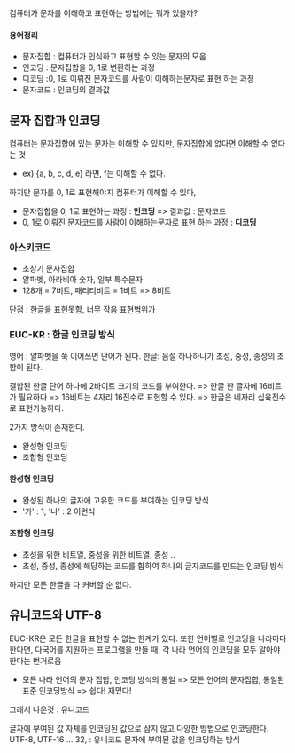 컴퓨터가 문자를 이해하고 표현하는 방법에는 뭐가 있을까?

#### 용어정리
- 문자집합 : 컴퓨터가 인식하고 표현할 수 있는 문자의 모음
- 인코딩 : 문자집합을 0, 1로 변환하는 과정
- 디코딩 :0, 1로 이뤄진 문자코드를 사람이 이해하는문자로 표현 하는 과정
- 문자코드 : 인코딩의 결과값
## 문자 집합과 인코딩

컴퓨터는 문자집합에 있는 문자는 이해할 수 있지만, 문자집합에 없다면 이해할 수 없다는 것
- ex) {a, b, c, d, e} 라면, f는 이해할 수 없다.

하지만 문자를 0, 1로 표현해야지 컴퓨터가 이해할 수 있다,
- 문자집합을 0, 1로 표현하는 과정 : **인코딩** => 결과값 : 문자코드
- 0, 1로 이뤄진 문자코드를 사람이 이해하는문자로 표현 하는 과정 : **디코딩**


### 아스키코드
- 초창기 문자집합
- 알파벳, 아라비아 숫자, 일부 특수문자
- 128개 = 7비트, 패리티비트 = 1비트  => 8비트

단점 : 한글을 표현못함, 너무 작음 표현범위가

### EUC-KR : 한글 인코딩 방식
영어 : 알파벳을 쭉 이어쓰면 단어가 된다.
한글: 음절 하나하나가 초성, 중성, 종성의 조합이 된다.

결합된 한글 단어 하나에 2바이트 크기의 코드를 부여한다.
=> 한글 한 글자에 16비트가 필요하다
=> 16비트는 4자리 16진수로 표현할 수 있다.
=> 한글은 네자리 십육진수로 표현가능하다.


2가지 방식이 존재한다.
- 완성형 인코딩
- 조합형 인코딩

#### 완성형 인코딩
- 완성된 하나의 글자에 고유한 코드를 부여하는 인코딩 방식
- '가' : 1, '나' : 2 이런식
#### 조합형 인코딩
- 초성을 위한 비트열, 중성을 위한 비트열, 종성 ..
- 초성, 중성, 종성에 해당하는 코드를 합하여 하나의 글자코드를 만드는 인코딩 방식

하지만 모든 한글을 다 커버할 순 없다.

## 유니코드와 UTF-8
EUC-KR은 모든 한글을 표현할 수 없는 한계가 있다.
또한 언어별로 인코딩을 나라마다 한다면, 다국어를 지원하는 프로그램을 만들 때, 각 나라 언어의 인코딩을 모두 알아야 한다는 번거로움

- 모든 나라 언어의 문자 집합, 인코딩 방식의 통일 => 모든 언어의 문자집합, 통일된 표준 인코딩방식 => 쉽다! 재밌다!

그래서 나온것 : 유니코드

글자에 부여된 값 자체를 인코딩된 값으로 삼지 않고 다양한 방법으로 인코딩한다.
UTF-8, UTF-16 ... 32, : 유니코드 문자에 부여된 값을 인코딩하는 방식

